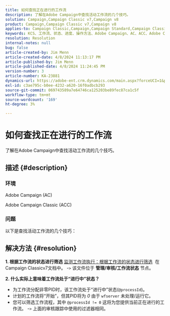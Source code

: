 ```yaml
---
title: 如何查找正在进行的工作流
description: 了解在Adobe Campaign中查找活动工作流的几个技巧。
solution: Campaign,Campaign Classic v7,Campaign v8
product: Campaign,Campaign Classic v7,Campaign v8
applies-to: Campaign Classic,Campaign,Campaign Standard,Campaign Classic v7,Campaign v8
keywords: KCS、工作流、状态、进度、操作方法、Adobe Campaign、AC、ACC、Adobe Campaign Classic
resolution: Resolution
internal-notes: null
bug: false
article-created-by: Jim Menn
article-created-date: 4/8/2024 11:13:17 PM
article-published-by: Jim Menn
article-published-date: 4/8/2024 11:24:45 PM
version-number: 3
article-number: KA-23881
dynamics-url: https://adobe-ent.crm.dynamics.com/main.aspx?forceUCI=1&pagetype=entityrecord&etn=knowledgearticle&id=224e7394-fdf5-ee11-a1fe-6045bd006268
exl-id: c3ae795c-b0ee-4232-a620-16f0adbcb293
source-git-commit: 069743589a7e64746ca125203be89fec87ca1c5f
workflow-type: tm+mt
source-wordcount: '169'
ht-degree: 3%

---
```


# 如何查找正在进行的工作流


了解在Adobe Campaign中查找活动工作流的几个技巧。

## 描述 {#description}


### 环境

Adobe Campaign (AC)

Adobe Campaign Classic (ACC)

### 问题

以下是查找活动工作流的几个技巧：


## 解决方法 {#resolution}


<b>1. 根据工作流的状态进行筛选</b>
[监测工作流执行：根据工作流的状态进行筛选](https://experienceleague.adobe.com/docs/campaign-classic/using/automating-with-workflows/monitoring-workflows/monitoring-workflow-execution.html?lang=en#filtering-workflows-status)  在Campaign Classicv7文档中。
-`>`  该文件位于 <b>管理/审核/工作流状态</b> 节点。

<b>2. 什么实际上意味着工作流处于“进行中”状态？</b>
- 为工作流分配非零PID时，该工作流处于“进行中”状态(`@processId`)。
- 计划的工作流将“开始”，但其PID将为 *0* 由于 `wfserver` 未处理/运行它。
- 您可以筛选工作流程，其中 `@processId != 0` 这将为您提供当前正在进行的工作流。
-`>`  上面的审核跟踪中使用的过滤器相同。
